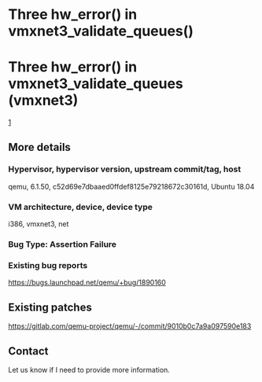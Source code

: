 # Three hw_error() in vmxnet3_validate_queues()

# Three hw_error() in vmxnet3_validate_queues (vmxnet3)

[1](https://bugs.launchpad.net/qemu/+bug/1890160)

## More details

### Hypervisor, hypervisor version, upstream commit/tag, host

qemu, 6.1.50, c52d69e7dbaaed0ffdef8125e79218672c30161d, Ubuntu 18.04

### VM architecture, device, device type

i386, vmxnet3, net

### Bug Type: Assertion Failure

### Existing bug reports

https://bugs.launchpad.net/qemu/+bug/1890160

## Existing patches

https://gitlab.com/qemu-project/qemu/-/commit/9010b0c7a9a097590e183

## Contact

Let us know if I need to provide more information.
